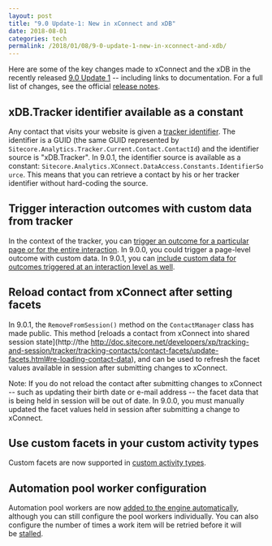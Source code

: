 ```yaml
---
layout: post
title: "9.0 Update-1: New in xConnect and xDB"
date: 2018-08-01
categories: tech
permalink: /2018/01/08/9-0-update-1-new-in-xconnect-and-xdb/
---
```


Here are some of the key changes made to xConnect and the xDB in the recently released [9.0 Update 1](https://dev.sitecore.net/Downloads/Sitecore_Experience_Platform/90/Sitecore_Experience_Platform_90_Update1.aspx) -- including links to documentation. For a full list of changes, see the official [release notes](https://dev.sitecore.net/Downloads/Sitecore%20Experience%20Platform/90/Sitecore%20Experience%20Platform%2090%20Update1/Release%20Notes).

xDB.Tracker identifier available as a constant
----------------------------------------------

Any contact that visits your website is given a [tracker identifier](http://doc.sitecore.net/developers/xp/xconnect/xconnect-model/contacts/contact-identifiers.html#tracker-identifier). The identifier is a GUID (the same GUID represented by
`Sitecore.Analytics.Tracker.Current.Contact.ContactId`) and the identifier source is "xDB.Tracker". In 9.0.1, the identifier source is available as a constant: `Sitecore.Analytics.XConnect.DataAccess.Constants.IdentifierSource`. This means that you can retrieve a contact by his or her tracker identifier without hard-coding the source.

Trigger interaction outcomes with custom data from tracker
----------------------------------------------------------

In the context of the tracker, you can [trigger an outcome for a particular page or for the entire interaction](http://doc.sitecore.net/developers/xp/tracking-and-session/tracker/tracking-events/trigger-built-in-event-types.html#trigger-an-outcome). In 9.0.0, you could trigger a page-level outcome with custom data. In 9.0.1, you can [include custom data for outcomes triggered at an interaction level as well](http://doc.sitecore.net/developers/xp/tracking-and-session/tracker/tracking-events/trigger-custom-event/index.html#capturing-custom-outcome-data).

Reload contact from xConnect after setting facets
-------------------------------------------------

In 9.0.1, the `RemoveFromSession()` method on the `ContactManager` class has made public. This method [reloads a contact from xConnect into shared session state](http://the http://doc.sitecore.net/developers/xp/tracking-and-session/tracker/tracking-contacts/contact-facets/update-facets.html#re-loading-contact-data), and can be used to refresh the facet values available in session after submitting changes to xConnect.

Note: If you do not reload the contact after submitting changes to xConnect -- such as updating their birth date or e-mail address -- the facet data that is being held in session will be out of date. In 9.0.0, you must manually updated the facet values held in session after submitting a change to xConnect.

Use custom facets in your custom activity types
-----------------------------------------------

Custom facets are now supported in [custom activity types](https://doc.sitecore.net/developers/xp/marketing-automation/activities/activity-types/create-an-activity-type.html).

Automation pool worker configuration
------------------------------------

Automation pool workers are now [added to the engine automatically](https://doc.sitecore.net/developers/xp/marketing-automation/automation-engine/processing/index.html#configure-pool-workers), although you can still configure the pool workers individually. You can also configure the number of times a work item will be retried before it will be [stalled](https://doc.sitecore.net/developers/xp/marketing-automation/automation-engine/processing/index.html#stalling-work-items).